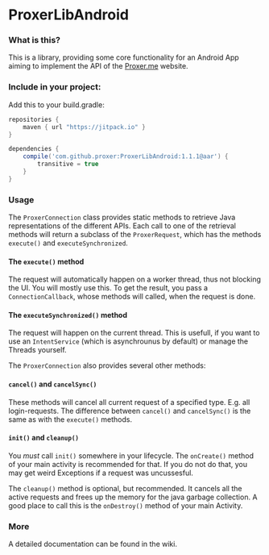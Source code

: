# ProxerLibAndroid

### What is this?

This is a library, providing some core functionality for an Android App aiming to implement the API of the [Proxer.me](https://proxer.me/) website. 

### Include in your project:

Add this to your build.gradle:

```groovy
repositories {
    maven { url "https://jitpack.io" }
}
```

```groovy
dependencies {
    compile('com.github.proxer:ProxerLibAndroid:1.1.1@aar') {
        transitive = true
    }
}
```

### Usage

The `ProxerConnection` class provides static methods to retrieve Java representations of the different APIs. Each call to one of the retrieval methods will return a subclass of the `ProxerRequest`, which has the methods `execute()` and `executeSynchronized`. 

#### The `execute()` method

The request will automatically happen on a worker thread, thus not blocking the UI. You will mostly use this. To get the result, you pass a `ConnectionCallback`, whose methods will called, when the request is done. 

#### The `executeSynchronized()` method

The request will happen on the current thread. This is usefull, if you want to use an `IntentService` (which is asynchrounus by default) or manage the Threads yourself.

The `ProxerConnection` also provides several other methods:

#### `cancel()` and `cancelSync()`

These methods will cancel all current request of a specified type. E.g. all login-requests. The difference between `cancel()` and `cancelSync()` is the same as with the `execute()` methods.

#### `init()` and `cleanup()`

You *must* call `init()` somewhere in your lifecycle. The `onCreate()` method of your main activity is recommended for that. If you do not do that, you may get weird Exceptions if a request was uncussesful.

The `cleanup()` method is optional, but recommended. It cancels all the active requests and frees up the memory for the java garbage collection. A good place to call this is the `onDestroy()` method of your main Activity.

### More

A detailed documentation can be found in the wiki.
